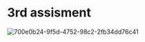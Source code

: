 # 3rd assisment
![700e0b24-9f5d-4752-98c2-2fb34dd76c41](https://github.com/Freelancer-Tuhin/assisment_3rd/assets/143000651/98be28d6-eccc-49f7-8164-a1f7bee17d58)
